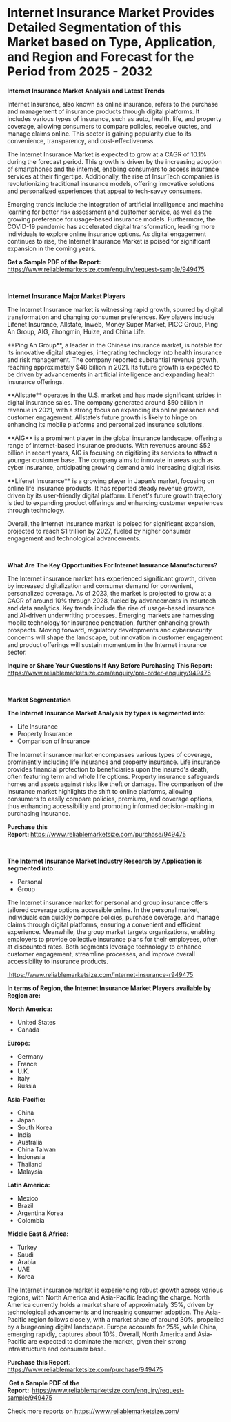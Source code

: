 <p><h1>Internet Insurance Market Provides Detailed Segmentation of this Market based on Type, Application, and Region and Forecast for the Period from 2025 - 2032</h1></p><p><strong>Internet Insurance Market Analysis and Latest Trends</strong></p>
<p><p>Internet Insurance, also known as online insurance, refers to the purchase and management of insurance products through digital platforms. It includes various types of insurance, such as auto, health, life, and property coverage, allowing consumers to compare policies, receive quotes, and manage claims online. This sector is gaining popularity due to its convenience, transparency, and cost-effectiveness.</p><p>The Internet Insurance Market is expected to grow at a CAGR of 10.1% during the forecast period. This growth is driven by the increasing adoption of smartphones and the internet, enabling consumers to access insurance services at their fingertips. Additionally, the rise of InsurTech companies is revolutionizing traditional insurance models, offering innovative solutions and personalized experiences that appeal to tech-savvy consumers. </p><p>Emerging trends include the integration of artificial intelligence and machine learning for better risk assessment and customer service, as well as the growing preference for usage-based insurance models. Furthermore, the COVID-19 pandemic has accelerated digital transformation, leading more individuals to explore online insurance options. As digital engagement continues to rise, the Internet Insurance Market is poised for significant expansion in the coming years.</p></p>
<p><strong>Get a Sample PDF of the Report:&nbsp;</strong> <a href="https://www.reliablemarketsize.com/enquiry/request-sample/949475?utm_campaign=2626&utm_medium=2&utm_source=Github&utm_content=ia&utm_term=07032025&utm_id=internet-insurance">https://www.reliablemarketsize.com/enquiry/request-sample/949475</a></p>
<p>&nbsp;</p>
<p><strong>Internet Insurance Major Market Players</strong></p>
<p><p>The Internet Insurance market is witnessing rapid growth, spurred by digital transformation and changing consumer preferences. Key players include Lifenet Insurance, Allstate, Inweb, Money Super Market, PICC Group, Ping An Group, AIG, Zhongmin, Huize, and China Life.</p><p>**Ping An Group**, a leader in the Chinese insurance market, is notable for its innovative digital strategies, integrating technology into health insurance and risk management. The company reported substantial revenue growth, reaching approximately $48 billion in 2021. Its future growth is expected to be driven by advancements in artificial intelligence and expanding health insurance offerings.</p><p>**Allstate** operates in the U.S. market and has made significant strides in digital insurance sales. The company generated around $50 billion in revenue in 2021, with a strong focus on expanding its online presence and customer engagement. Allstate’s future growth is likely to hinge on enhancing its mobile platforms and personalized insurance solutions.</p><p>**AIG** is a prominent player in the global insurance landscape, offering a range of internet-based insurance products. With revenues around $52 billion in recent years, AIG is focusing on digitizing its services to attract a younger customer base. The company aims to innovate in areas such as cyber insurance, anticipating growing demand amid increasing digital risks.</p><p>**Lifenet Insurance** is a growing player in Japan’s market, focusing on online life insurance products. It has reported steady revenue growth, driven by its user-friendly digital platform. Lifenet's future growth trajectory is tied to expanding product offerings and enhancing customer experiences through technology.</p><p>Overall, the Internet Insurance market is poised for significant expansion, projected to reach $1 trillion by 2027, fueled by higher consumer engagement and technological advancements.</p></p>
<p>&nbsp;</p>
<p><strong>What Are The Key Opportunities For Internet Insurance Manufacturers?</strong></p>
<p><p>The Internet insurance market has experienced significant growth, driven by increased digitalization and consumer demand for convenient, personalized coverage. As of 2023, the market is projected to grow at a CAGR of around 10% through 2028, fueled by advancements in insurtech and data analytics. Key trends include the rise of usage-based insurance and AI-driven underwriting processes. Emerging markets are harnessing mobile technology for insurance penetration, further enhancing growth prospects. Moving forward, regulatory developments and cybersecurity concerns will shape the landscape, but innovation in customer engagement and product offerings will sustain momentum in the Internet insurance sector.</p></p>
<p><strong>Inquire or Share Your Questions If Any Before Purchasing This Report:</strong> <a href="https://www.reliablemarketsize.com/enquiry/pre-order-enquiry/949475?utm_campaign=2626&utm_medium=2&utm_source=Github&utm_content=ia&utm_term=07032025&utm_id=internet-insurance">https://www.reliablemarketsize.com/enquiry/pre-order-enquiry/949475</a></p>
<p>&nbsp;</p>
<p><strong>Market Segmentation</strong></p>
<p><strong>The Internet Insurance Market Analysis by types is segmented into:</strong></p>
<p><ul><li>Life Insurance</li><li>Property Insurance</li><li>Comparison of Insurance</li></ul></p>
<p><p>The Internet insurance market encompasses various types of coverage, prominently including life insurance and property insurance. Life insurance provides financial protection to beneficiaries upon the insured's death, often featuring term and whole life options. Property insurance safeguards homes and assets against risks like theft or damage. The comparison of the insurance market highlights the shift to online platforms, allowing consumers to easily compare policies, premiums, and coverage options, thus enhancing accessibility and promoting informed decision-making in purchasing insurance.</p></p>
<p><strong>Purchase this Report:&nbsp;</strong><a href="https://www.reliablemarketsize.com/purchase/949475?utm_campaign=2626&utm_medium=2&utm_source=Github&utm_content=ia&utm_term=07032025&utm_id=internet-insurance">https://www.reliablemarketsize.com/purchase/949475</a></p>
<p>&nbsp;</p>
<p><strong>The Internet Insurance Market Industry Research by Application is segmented into:</strong></p>
<p><ul><li>Personal</li><li>Group</li></ul></p>
<p><p>The Internet insurance market for personal and group insurance offers tailored coverage options accessible online. In the personal market, individuals can quickly compare policies, purchase coverage, and manage claims through digital platforms, ensuring a convenient and efficient experience. Meanwhile, the group market targets organizations, enabling employers to provide collective insurance plans for their employees, often at discounted rates. Both segments leverage technology to enhance customer engagement, streamline processes, and improve overall accessibility to insurance products.</p></p>
<p><a href="https://www.reliablemarketsize.com/internet-insurance-r949475?utm_campaign=2626&utm_medium=2&utm_source=Github&utm_content=ia&utm_term=07032025&utm_id=internet-insurance">&nbsp;https://www.reliablemarketsize.com/internet-insurance-r949475</a></p>
<p><strong>In terms of Region, the Internet Insurance Market Players available by Region are:</strong></p>
<p>
    <p> <strong> North America: </strong>
        <ul>
            <li>United States</li>
            <li>Canada</li>
        </ul>
        </p> 
    <p> <strong> Europe: </strong>
        <ul>
            <li>Germany</li>
            <li>France</li>
            <li>U.K.</li>
            <li>Italy</li>
            <li>Russia</li>
        </ul>
        </p> 
    <p> <strong> Asia-Pacific: </strong>
        <ul>
            <li>China</li>
            <li>Japan</li>
            <li>South Korea</li>
            <li>India</li>
            <li>Australia</li>
            <li>China Taiwan</li>
            <li>Indonesia</li>
            <li>Thailand</li>
            <li>Malaysia</li>
        </ul>
        </p> 
    <p> <strong> Latin America: </strong>
        <ul>
            <li>Mexico</li>
            <li>Brazil</li>
            <li>Argentina Korea</li>
            <li>Colombia</li>
        </ul>
        </p> 
    <p> <strong> Middle East & Africa: </strong>
        <ul>
            <li>Turkey</li>
            <li>Saudi</li>
            <li>Arabia</li>
            <li>UAE</li>
            <li>Korea</li>
        </ul>
    </p>
    </p>
<p><p>The Internet insurance market is experiencing robust growth across various regions, with North America and Asia-Pacific leading the charge. North America currently holds a market share of approximately 35%, driven by technological advancements and increasing consumer adoption. The Asia-Pacific region follows closely, with a market share of around 30%, propelled by a burgeoning digital landscape. Europe accounts for 25%, while China, emerging rapidly, captures about 10%. Overall, North America and Asia-Pacific are expected to dominate the market, given their strong infrastructure and consumer base.</p></p>
<p><strong>Purchase this Report: </strong><a href="https://www.reliablemarketsize.com/purchase/949475?utm_campaign=2626&utm_medium=2&utm_source=Github&utm_content=ia&utm_term=07032025&utm_id=internet-insurance">https://www.reliablemarketsize.com/purchase/949475</a></p>
<p>&nbsp;<strong>Get a Sample PDF of the Report:&nbsp;&nbsp;</strong><a href="https://www.reliablemarketsize.com/enquiry/request-sample/949475?utm_campaign=2626&utm_medium=2&utm_source=Github&utm_content=ia&utm_term=07032025&utm_id=internet-insurance">https://www.reliablemarketsize.com/enquiry/request-sample/949475</a></p>
<p><strong></strong></p>
<p>Check more reports on <a href="https://www.reliablemarketsize.com/?utm_campaign=2626&utm_medium=2&utm_source=Github&utm_content=ia&utm_term=07032025&utm_id=internet-insurance">https://www.reliablemarketsize.com/</a></p>